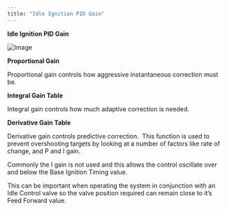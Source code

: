 ```yaml
---
title: "Idle Ignition PID Gain"
---
```


**Idle Ignition PID Gain**


![Image](</lib/Idle Ignition 6.jpg>)


**Proportional Gain**


Proportional gain controls how aggressive instantaneous correction must be.&nbsp;


**Integral Gain Table**


Integral gain controls how much adaptive correction is needed.


**Derivative Gain Table**


Derivative gain controls predictive correction.&nbsp; This function is used to prevent overshooting targets by looking at a number of factors like rate of change, and P and I gain.&nbsp;


Commonly the I gain is not used and this allows the control oscillate over and below the Base Ignition Timing value. &nbsp;

This can be important when operating the system in conjunction with an Idle Control valve so the valve position required can remain close to it’s Feed Forward value. &nbsp;



